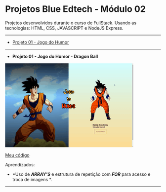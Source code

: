# Projetos Blue Edtech - Módulo 02

Projetos desenvolvidos durante o curso de FullStack.
Usando as tecnologias: HTML, CSS, JAVASCRIPT e NodeJS Express.

---
* [Projeto 01 - Jogo do Humor](#id01)

--- 

- **Projeto 01 - Jogo do Humor - Dragon Ball** <a name="id01"></a>

![](https://github.com/Thais-Mont/projetos-blue-edtech-mod02/blob/beffd24ad8e65ec837b306dc350371e83bf3ba4f/Projeto%201%20-%20Jogo%20do%20Humor/projeto_01.gif)


[Meu código](https://github.com/Thais-Mont/projetos-blue-edtech-mod02)


Aprendizados:

* *Uso de ***ARRAY'S*** e estrutura de repetição com ***FOR*** para acesso
e troca de imagens *.

--- 
